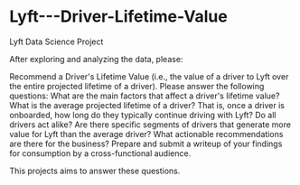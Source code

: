 # Lyft---Driver-Lifetime-Value
Lyft Data Science Project

After exploring and analyzing the data, please:

Recommend a Driver's Lifetime Value (i.e., the value of a driver to Lyft over the entire projected lifetime of a driver).
Please answer the following questions:
What are the main factors that affect a driver's lifetime value?
What is the average projected lifetime of a driver? That is, once a driver is onboarded, how long do they typically continue driving with Lyft?
Do all drivers act alike? Are there specific segments of drivers that generate more value for Lyft than the average driver?
What actionable recommendations are there for the business?
Prepare and submit a writeup of your findings for consumption by a cross-functional audience.

This projects aims to answer these questions.

